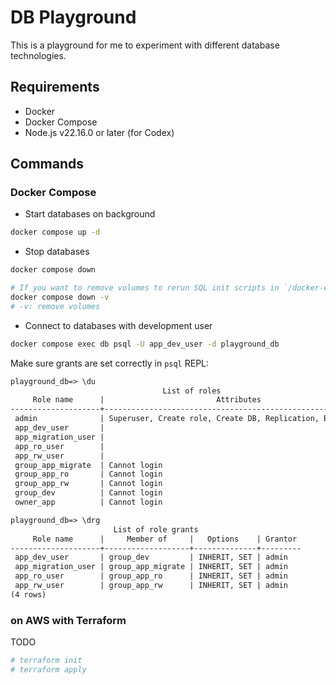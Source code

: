 # DB Playground

This is a playground for me to experiment with different database technologies.

## Requirements

- Docker
- Docker Compose
- Node.js v22.16.0 or later (for Codex)

## Commands

### Docker Compose

- Start databases on background

```sh
docker compose up -d
```

- Stop databases

```sh
docker compose down

# If you want to remove volumes to rerun SQL init scripts in `/docker-entrypoint-initdb.d/*`
docker compose down -v
# -v: remove volumes
```

- Connect to databases with development user

```sh
docker compose exec db psql -U app_dev_user -d playground_db
```

Make sure grants are set correctly in `psql` REPL:

```txt
playground_db=> \du
                                  List of roles
     Role name      |                         Attributes
--------------------+------------------------------------------------------------
 admin              | Superuser, Create role, Create DB, Replication, Bypass RLS
 app_dev_user       |
 app_migration_user |
 app_ro_user        |
 app_rw_user        |
 group_app_migrate  | Cannot login
 group_app_ro       | Cannot login
 group_app_rw       | Cannot login
 group_dev          | Cannot login
 owner_app          | Cannot login

playground_db=> \drg
                       List of role grants
     Role name      |     Member of     |   Options    | Grantor
--------------------+-------------------+--------------+---------
 app_dev_user       | group_dev         | INHERIT, SET | admin
 app_migration_user | group_app_migrate | INHERIT, SET | admin
 app_ro_user        | group_app_ro      | INHERIT, SET | admin
 app_rw_user        | group_app_rw      | INHERIT, SET | admin
(4 rows)
```

### on AWS with Terraform

TODO

```sh
# terraform init
# terraform apply
```
